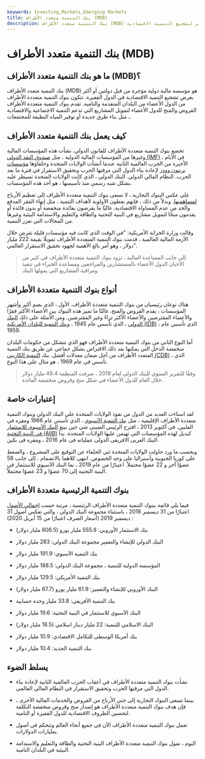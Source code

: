 ```yaml
---
keywords: Investing,Markets,Emerging Markets
title: بنك التنمية متعدد الأطراف (MDB)
description: بنك التنمية متعدد الأطراف (MDB) هو مؤسسة مالية دولية مرخصة من قبل دولتين أو أكثر لتشجيع التنمية الاقتصادية.
---
```


# بنك التنمية متعدد الأطراف (MDB)
## ما هو بنك التنمية متعدد الأطراف (MDB)؟

بنك التنمية متعدد الأطراف (MDB) هو مؤسسة مالية دولية مؤجرة من قبل دولتين أو أكثر بغرض تشجيع التنمية الاقتصادية في الدول الفقيرة. تتكون بنوك التنمية متعددة الأطراف من الدول الأعضاء من البلدان المتقدمة والنامية. تقدم بنوك التنمية متعددة الأطراف القروض والمنح للدول الأعضاء لتمويل المشاريع التي تدعم التنمية الاجتماعية والاقتصادية ، مثل بناء طرق جديدة أو توفير المياه النظيفة للمجتمعات.

## كيف يعمل بنك التنمية متعدد الأطراف

تخضع بنوك التنمية متعددة الأطراف للقانون الدولي. نشأت هذه المؤسسات المالية وغيرها من المؤسسات المالية الدولية ، مثل [صندوق النقد الدولي (IMF)](/imf) ، في الأيام الأخيرة من الحرب العالمية الثانية عندما أنشأت الولايات المتحدة وحلفاؤها [مؤسسات بريتون وودز](/brettonwoodsagreement) لإعادة بناء الدول التي مزقتها الحرب وتحقيق الاستقرار في فترة ما بعد الحرب. النظام المالي الدولي. البنك الدولي ، الذي كانت الولايات المتحدة تسيطر عليه بشكل شبه رسمي منذ تأسيسها ، هو أحد هذه المؤسسات.

على عكس البنوك التجارية ، لا تسعى بنوك التنمية متعددة الأطراف إلى تعظيم الأرباح [لمساهميها](/shareholder). وبدلاً من ذلك ، فإنهم يعطون الأولوية لأهداف التنمية ، مثل إنهاء الفقر المدقع والحد من عدم المساواة الاقتصادية. غالبًا ما يقرضون بفائدة منخفضة أو بدون فائدة أو يقدمون منحًا لتمويل مشاريع في البنية التحتية والطاقة والتعليم والاستدامة البيئية وغيرها من المجالات التي تعزز التنمية.

وقالت وزارة الخزانة الأمريكية: "في الوقت الذي كانت فيه مؤسسات قليلة تقرض خلال الأزمة المالية العالمية ، قدمت بنوك التنمية المتعددة الأطراف تمويلًا بقيمة 222 مليار دولار ، وهو أمر بالغ الأهمية لجهود تحقيق الاستقرار العالمي".

> إلى جانب المساعدة المالية ، تزود بنوك التنمية متعددة الأطراف في كثير من الأحيان الدول الأعضاء بالمستشارين والمراجعين ومساعدة الخبراء في تنفيذ ومراقبة المشاريع التي يمولها البنك.

>

## أنواع بنوك التنمية متعددة الأطراف

هناك نوعان رئيسيان من بنوك التنمية متعددة الأطراف. الأول ، الذي يضم أكبر وأشهر المؤسسات ، يقدم القروض والمنح. غالبًا ما تميز هذه البنوك بين الأعضاء الأكثر فقرًا والأعضاء المقترضين والأعضاء الأكثر ثراءً وغير المقترضين. ومن الأمثلة على ذلك [البنك الدولي](/worldbank) ، الذي تأسس عام 1945 ، [وبنك التنمية للبلدان الأمريكية (IDB)](/idb) ، الذي تأسس عام 1959.

أما النوع الثاني من بنوك التنمية متعددة الأطراف فهو الذي تتشكل من حكومات البلدان منخفضة الدخل التي يمكنها بعد ذلك الاقتراض بشكل جماعي عن طريق بنك التنمية المتعدد الأطراف من أجل ضمان معدلات أفضل. بنك [التنمية الكاريبي (CDB)](/caribbean-development-bank-cdb) ، الذي تأسس في عام 1969 ، هو مثال على هذا النوع.

> وفقًا للتقرير السنوي للبنك الدولي لعام 2019 ، صرفت المنظمة 49.4 مليار دولار خلال العام للدول الأعضاء في شكل منح وقروض منخفضة الفائدة.

>

## إعتبارات خاصة

لقد استاءت العديد من الدول من نفوذ الولايات المتحدة على البنك الدولي وبنوك التنمية متعددة الأطراف الإقليمية ، مثل [بنك التنمية الآسيوي](/asian-development-bank) ، الذي تأسس عام 1966 ومقره في الفلبين. في أكتوبر 2013 ، اقترح الرئيس الصيني شي جين بينغ [البنك الآسيوي للاستثمار في البنية التحتية (AIIB)](/asian-infrastructure-investment-bank-aiib) كبديل لهذه المؤسسات التي تهيمن عليها الولايات المتحدة. بدأ البنك العربى الافريقى الدولى عملياته فى عام 2016 ، ومقره فى بكين.

وبحسب ما ورد حاولت الولايات المتحدة ثني الحلفاء عن التوقيع على المشروع ، والضغط على كوريا الجنوبية وأستراليا على وجه الخصوص. انتهى كلاهما بالانضمام ، إلى جانب 58 عضوًا آخر و 22 عضوًا محتملاً. اعتبارًا من عام 2019 ، نما البنك الآسيوي للاستثمار في البنية التحتية إلى 70 عضوًا و 23 عضوًا محتملاً.

## بنوك التنمية الرئيسية متعددة الأطراف

فيما يلي قائمة ببنوك التنمية متعددة الأطراف الرئيسية ، مرتبة حسب [إجمالي الأصول](/asset) اعتبارًا من 31 ديسمبر 2018 ، باستثناء مجموعة البنك الدولي ، والتي تعكس أصول 31 ديسمبر 2019 (أسعار الصرف اعتبارًا من 15 أبريل 2020) :

- بنك الاستثمار الأوروبي: 555.8 مليار يورو (606.5 مليار دولار)

- البنك الدولي للإنشاء والتعمير مجموعة البنك الدولي: 283 مليار دولار

- بنك التنمية الآسيوي: 191.9 مليار دولار

- المؤسسة الدولية للتنمية ، مجموعة البنك الدولي: 188.5 مليار دولار

- بنك التنمية الأمريكي: 129.5 مليار دولار

- البنك الأوروبي للإنشاء والتعمير: 61.9 مليار يورو (67.7 مليار دولار)

- بنك التنمية الأفريقي: 33.8 مليار وحدة حسابية

- البنك الآسيوي للاستثمار في البنية التحتية: 19.6 مليار دولار

- البنك الاسلامي للتنمية: 22 مليار دينار اسلامي (18.5 مليار دولار)

- بنك أمريكا الوسطى للتكامل الاقتصادي: 10.9 مليار دولار

- بنك التنمية الجديد: 10.4 مليار دولار

## يسلط الضوء

- نشأت بنوك التنمية متعددة الأطراف في أعقاب الحرب العالمية الثانية لإعادة بناء الدول التي مزقتها الحرب وتحقيق الاستقرار في النظام المالي العالمي.

- بينما تسعى البنوك التجارية إلى جني الأرباح من القروض والخدمات المالية الأخرى ، فإن هدف بنوك التنمية متعددة الأطراف هو إصدار منح وقروض منخفضة التكلفة لتحسين الظروف الاقتصادية للدول الفقيرة أو النامية.

- تعمل بنوك التنمية متعددة الأطراف الآن في جميع أنحاء العالم وتتحكم في أصول بمليارات الدولارات.

- اليوم ، تمول بنوك التنمية متعددة الأطراف البنية التحتية والطاقة والتعليم والاستدامة البيئية في البلدان النامية.

